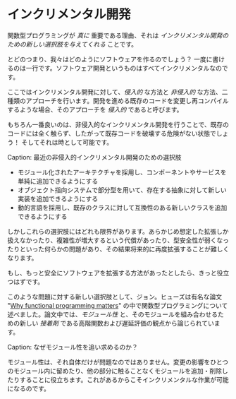 # インクリメンタル開発

関数型プログラミングが _真に_ 重要である理由、それは _インクリメンタル開発のための新しい選択肢を与えてくれる_ ことです。

とどのつまり、我々はどのようにソフトウェアを作るのでしょう？ 一度に書けるのは一行です。ソフトウェア開発というものはすべてインクリメンタルなのです。

ここではインクリメンタル開発に対して、_侵入的_ な方法と _非侵入的_ な方法、二種類のアプローチを行います。開発を進める既存のコードを変更し再コンパイルするような場合、そのアプローチを _侵入的_ であると呼びます。

もちろん一番良いのは、非侵入的なインクリメンタル開発を行うことで、既存のコードには全く触らず、したがって既存コードを破壊する危険がない状態でしょう！ そしてそれは時として可能です。

Caption: 最近の非侵入的インクリメンタル開発のための選択肢

* モジュール化されたアーキテクチャを採用し、コンポーネントやサービスを単純に追加できるようにする
* オブジェクト指向システムで部分型を用いて、存在する抽象に対して新しい実装を追加できるようにする
* 動的言語を採用し、既存のクラスに対して互換性のある新しいクラスを追加できるようにする

しかしこれらの選択肢にはどれも限界があります。あらかじめ想定した拡張しか扱えなかったり、複雑性が増大するという代償があったり、型安全性が弱くなったりといった何らかの問題があり、その結果将来的に再度拡張することが難しくなります。

もし、もっと安全にソフトウェアを拡張する方法があったとしたら、きっと役立つはずです。

このような問題に対する新しい選択肢として、ジョン。ヒューズは有名な論文 "[Why functional programming matters](http://www.cs.kent.ac.uk/people/staff/dat/miranda/whyfp90.pdf)" の中で関数型プログラミングについて述べました。論文中では、_モジュール性_ と、そのモジュールを組み合わせるための新しい _接着剤_ である高階関数および遅延評価の観点から論じられています。

Caption: なぜモジュール性を追い求めるのか？

モジュール性は、それ自体だけが問題なのではありません。変更の影響をひとつのモジュール内に留めたり、他の部分に触ることなくモジュールを追加・削除したりすることに役立ちます。これがあるからこそインクリメンタルな作業が可能になるのです。
